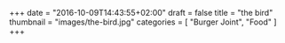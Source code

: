 +++
date = "2016-10-09T14:43:55+02:00"
draft = false
title = "the bird"
thumbnail = "images/the-bird.jpg"
categories = [
  "Burger Joint",
  "Food"
]
+++

